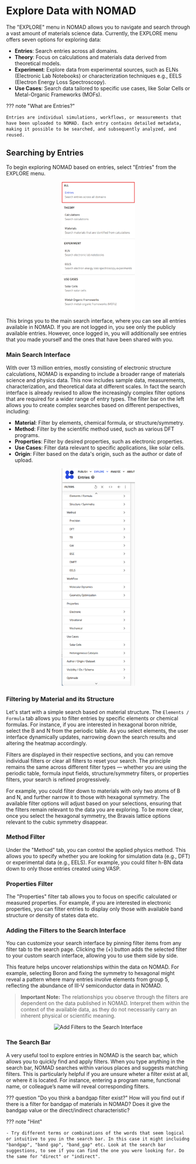 # Explore Data with NOMAD

The "EXPLORE" menu in NOMAD allows you to navigate and search through a vast amount of materials science data. Currently, the EXPLORE menu offers seven options for exploring data:

- **Entries**: Search entries across all domains.
- **Theory**: Focus on calculations and materials data derived from theoretical models.
- **Experiment**: Explore data from experimental sources, such as ELNs (Electronic Lab Notebooks) or characterization techniques e.g., EELS (Electron Energy Loss Spectroscopy).
- **Use Cases**: Search data tailored to specific use cases, like Solar Cells or Metal-Organic Frameworks (MOFs).

??? note "What are Entries?"

    Entries are individual simulations, workflows, or measurements that have been uploaded to NOMAD. Each entry contains detailed metadata, making it possible to be searched, and subsequently analyzed, and reused.

## Searching by Entries

To begin exploring NOMAD based on entries, select "Entries" from the EXPLORE menu.


<div style="text-align: center;">
    <img src="images/explore_menu2.png" alt="Explore Menu" width="200">
</div>

This brings you to the main search interface, where you can see all entries available in NOMAD. If you are not logged in, you see only the publicly available entries. However, once logged in, you will additionally see entries that you made yourself and the ones that have been shared with you.

### Main Search Interface

With over 13 million entries, mostly consisting of electronic structure calculations, NOMAD is expanding to include a broader range of materials science and physics data. This now includes sample data, measurements, characterization, and theoretical data at different scales. In fact the search interface is already revised to allow the increasingly complex filter options that are required for a wider range of entry types. The filter bar on the left allows you to create complex searches based on different perspectives, including:

- **Material**: Filter by elements, chemical formula, or structure/symmetry.
- **Method**: Filter by the scientific method used, such as various DFT programs.
- **Properties**: Filter by desired properties, such as electronic properties.
- **Use Cases**: Filter data relevant to specific applications, like solar cells.
- **Origin**: Filter based on the data's origin, such as the author or date of upload.


<div style="text-align: center;">
    <img src="images/filters_sidebar.png" alt="Entries Search Interface" width="200">
</div>

### Filtering by Material and its Structure

Let's start with a simple search based on material structure. The ``Elements / Formula`` tab allows you to filter entries by specific elements or chemical formulas. For instance, if you are interested in hexagonal boron nitride, select the B and N from the periodic table. As you select elements, the user interface dynamically updates, narrowing down the search results and altering the heatmap accordingly.

Filters are displayed in their respective sections, and you can remove individual filters or clear all filters to reset your search. The principle remains the same across different filter types — whether you are using the periodic table, formula input fields, structure/symmetry filters, or properties filters, your search is refined progressively.

For example, you could filter down to materials with only two atoms of B and N, and further narrow it to those with hexagonal symmetry. The available filter options will adjust based on your selections, ensuring that the filters remain relevant to the data you are exploring. To be more clear, once you select the hexagonal symmetry, the Bravais lattice options relevant to the cubic symmetry disappear.

### Method Filter

Under the "Method" tab, you can control the applied physics method. This allows you to specify whether you are looking for simulation data (e.g., DFT) or experimental data (e.g., EELS). For example, you could filter h-BN data down to only those entries created using VASP.

### Properties Filter

The "Properties" filter tab allows you to focus on specific calculated or measured properties. For example, if you are interested in electronic properties, you can filter entries to display only those with available band structure or density of states data etc.


### Adding the Filters to the Search Interface

You can customize your search interface by pinning filter items from any filter tab to the search page. Clicking the (+) button adds the selected filter to your custom search interface, allowing you to use them side by side.

This feature helps uncover relationships within the data on NOMAD. For example, selecting Boron and fixing the symmetry to hexagonal might reveal a pattern where many entries involve elements from group 5, reflecting the abundance of III-V semiconductor data in NOMAD.

> **Important Note:** The relationships you observe through the filters are dependent on the data published in NOMAD. Interpret them within the context of the available data, as they do not necessarily carry an inherent physical or scientific meaning.

<div style="text-align: center;">
    <img src="images/add_filters_to_search_interface.gif" alt="Add Filters to the Search Interface" width="800">
</div>


### The Search Bar

A very useful tool to explore entries in NOMAD is the search bar, which allows you to quickly find and apply filters. When you type anything in the search bar, NOMAD searches within various places and suggests matching filters. This is particularly helpful if you are unsure wheter a filter exist at all, or where it is located. For instance, entering a program name, functional name, or colleague’s name will reveal corresponding filters.

??? question "Do you think a bandgap filter exist?"
    How will you find out if there is a filter for bandgap of materials in NOMAD? Does it give the bandgap value or the direct/indirect characteristic?

??? note "Hint"

    - Try different terms or combinations of the words that seem logical or intuitive to you in the search bar. In this case it might incluidng "bandgap", "band gap", "band_gap" etc. Look at the search bar suggestions, to see if you can find the one you were looking for. Do the same for "direct" or "indirect".

